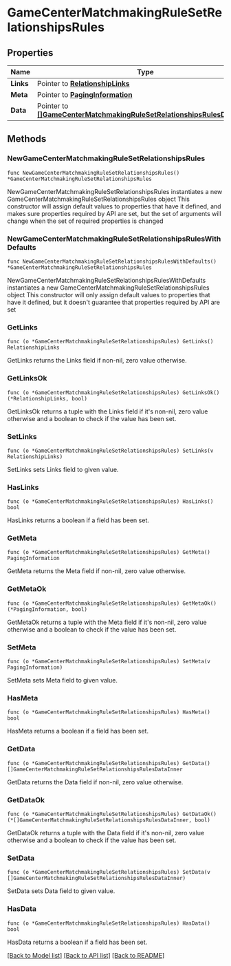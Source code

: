 # GameCenterMatchmakingRuleSetRelationshipsRules

## Properties

Name | Type | Description | Notes
------------ | ------------- | ------------- | -------------
**Links** | Pointer to [**RelationshipLinks**](RelationshipLinks.md) |  | [optional] 
**Meta** | Pointer to [**PagingInformation**](PagingInformation.md) |  | [optional] 
**Data** | Pointer to [**[]GameCenterMatchmakingRuleSetRelationshipsRulesDataInner**](GameCenterMatchmakingRuleSetRelationshipsRulesDataInner.md) |  | [optional] 

## Methods

### NewGameCenterMatchmakingRuleSetRelationshipsRules

`func NewGameCenterMatchmakingRuleSetRelationshipsRules() *GameCenterMatchmakingRuleSetRelationshipsRules`

NewGameCenterMatchmakingRuleSetRelationshipsRules instantiates a new GameCenterMatchmakingRuleSetRelationshipsRules object
This constructor will assign default values to properties that have it defined,
and makes sure properties required by API are set, but the set of arguments
will change when the set of required properties is changed

### NewGameCenterMatchmakingRuleSetRelationshipsRulesWithDefaults

`func NewGameCenterMatchmakingRuleSetRelationshipsRulesWithDefaults() *GameCenterMatchmakingRuleSetRelationshipsRules`

NewGameCenterMatchmakingRuleSetRelationshipsRulesWithDefaults instantiates a new GameCenterMatchmakingRuleSetRelationshipsRules object
This constructor will only assign default values to properties that have it defined,
but it doesn't guarantee that properties required by API are set

### GetLinks

`func (o *GameCenterMatchmakingRuleSetRelationshipsRules) GetLinks() RelationshipLinks`

GetLinks returns the Links field if non-nil, zero value otherwise.

### GetLinksOk

`func (o *GameCenterMatchmakingRuleSetRelationshipsRules) GetLinksOk() (*RelationshipLinks, bool)`

GetLinksOk returns a tuple with the Links field if it's non-nil, zero value otherwise
and a boolean to check if the value has been set.

### SetLinks

`func (o *GameCenterMatchmakingRuleSetRelationshipsRules) SetLinks(v RelationshipLinks)`

SetLinks sets Links field to given value.

### HasLinks

`func (o *GameCenterMatchmakingRuleSetRelationshipsRules) HasLinks() bool`

HasLinks returns a boolean if a field has been set.

### GetMeta

`func (o *GameCenterMatchmakingRuleSetRelationshipsRules) GetMeta() PagingInformation`

GetMeta returns the Meta field if non-nil, zero value otherwise.

### GetMetaOk

`func (o *GameCenterMatchmakingRuleSetRelationshipsRules) GetMetaOk() (*PagingInformation, bool)`

GetMetaOk returns a tuple with the Meta field if it's non-nil, zero value otherwise
and a boolean to check if the value has been set.

### SetMeta

`func (o *GameCenterMatchmakingRuleSetRelationshipsRules) SetMeta(v PagingInformation)`

SetMeta sets Meta field to given value.

### HasMeta

`func (o *GameCenterMatchmakingRuleSetRelationshipsRules) HasMeta() bool`

HasMeta returns a boolean if a field has been set.

### GetData

`func (o *GameCenterMatchmakingRuleSetRelationshipsRules) GetData() []GameCenterMatchmakingRuleSetRelationshipsRulesDataInner`

GetData returns the Data field if non-nil, zero value otherwise.

### GetDataOk

`func (o *GameCenterMatchmakingRuleSetRelationshipsRules) GetDataOk() (*[]GameCenterMatchmakingRuleSetRelationshipsRulesDataInner, bool)`

GetDataOk returns a tuple with the Data field if it's non-nil, zero value otherwise
and a boolean to check if the value has been set.

### SetData

`func (o *GameCenterMatchmakingRuleSetRelationshipsRules) SetData(v []GameCenterMatchmakingRuleSetRelationshipsRulesDataInner)`

SetData sets Data field to given value.

### HasData

`func (o *GameCenterMatchmakingRuleSetRelationshipsRules) HasData() bool`

HasData returns a boolean if a field has been set.


[[Back to Model list]](../README.md#documentation-for-models) [[Back to API list]](../README.md#documentation-for-api-endpoints) [[Back to README]](../README.md)


